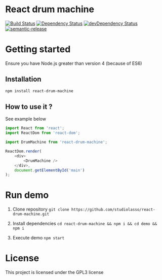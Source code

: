 # React drum machine

[![Build Status](https://travis-ci.org/StudioLasso/react-drum-machine.svg?branch=master)](https://travis-ci.org/StudioLasso/react-drum-machine)
[![Dependency Status](https://david-dm.org/studiolasso/react-drum-machine.svg)](https://david-dm.org/studiolasso/react-drum-machine)
[![devDependency Status](https://david-dm.org/studiolasso/react-drum-machine/dev-status.svg)](https://david-dm.org/studiolasso/react-drum-machine#info=devDependencies)
[![semantic-release](https://img.shields.io/badge/%20%20%F0%9F%93%A6%F0%9F%9A%80-semantic--release-e10079.svg?style=flat-square)](https://github.com/semantic-release/semantic-release)

# Getting started

Ensure you have Node.js greater than version 4 (because of ES6)

## Installation

```bash
npm install react-drum-machine
```

## How to use it ?

See example below

```javascript
import React from 'react';
import ReactDom from 'react-dom';

import DrumMachine from 'react-drum-machine';

ReactDom.render(
	<div>
		<DrumMachine />
	</div>,
	document.getElementById('main')
);
```

# Run demo

1. Clone repository `git clone https://github.com/studiolasso/react-drum-machine.git`

2. Install dependencies `cd react-drum-machine && npm i && cd demo && npm i`

3. Execute demo `npm start`

# License

This project is licensed under the GPL3 license